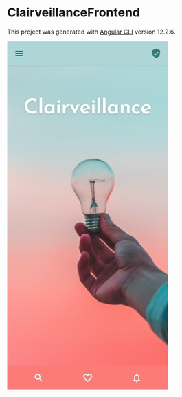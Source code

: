 # ClairveillanceFrontend

This project was generated with [Angular CLI](https://github.com/angular/angular-cli) version 12.2.6.

![Clairveillance Homepage](clairveillance_screenshot_homepage.jpeg "Clairveillance Homepage")
